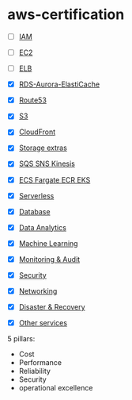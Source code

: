 # aws-certification

- [ ] [IAM](./saa-c03/IAM)
- [ ] [EC2](./saa-c03/EC2)
- [ ] [ELB](./saa-c03/ELB)
- [X] [RDS-Aurora-ElastiCache](./saa-c03/RDS-Aurora-ElastiCache)
- [X] [Route53](./saa-c03/Route53)
- [X] [S3](./saa-c03/S3)
- [X] [CloudFront](./saa-c03/CloudFront)
- [X] [Storage extras](./saa-c03/storage-extras)
- [X] [SQS SNS Kinesis](./saa-c03/SQS-SNS-Kinesis)
- [X] [ECS Fargate ECR EKS](./saa-c03/ECS-Fargate-ECR-EKS)
- [X] [Serverless](./saa-c03/serverless)
- [X] [Database](./saa-c03/database)
- [X] [Data Analytics](./saa-c03/data-analytics)
- [X] [Machine Learning](./saa-c03/machine-learning)
- [X] [Monitoring & Audit](./saa-c03/monitoring-audit)
- [X] [Security](./saa-c03/security)
- [X] [Networking](./saa-c03/networking)
- [X] [Disaster & Recovery](./saa-c03/disaster-recovery)
- [X] [Other services](./saa-c03/other-services)


5 pillars:
- Cost
- Performance
- Reliability
- Security
- operational excellence